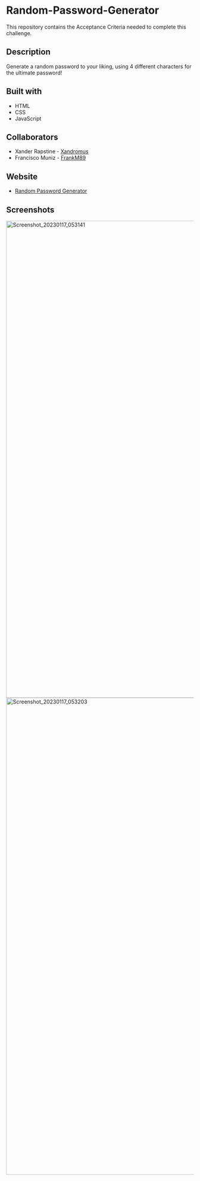 # Random-Password-Generator

This repository contains the Acceptance Criteria needed to complete this challenge.

## Description

Generate a random password to your liking, using 4 different characters for the ultimate password!<br>

## Built with
<ul>
  <li>HTML<br></li>
  <li>CSS<br></li>
  <li>JavaScript<br></li>
 </ul>

## Collaborators
 <ul>
   <li>Xander Rapstine - <a href="https://github.com/Xandromus">Xandromus</a></li>
   <li>Francisco Muniz - <a href="https://github.com/FrankM89">FrankM89</a></li>
 </ul>
      
## Website
  <ul>
      <li> <a href="https://frankm89.github.io/Random-Password-Generator//">Random Password Generator</a></li>
  </ul>
  
## Screenshots
  <img width="1280" alt="Screenshot_20230117_053141" src="https://user-images.githubusercontent.com/114839168/213060074-a37ae077-f56b-4a7d-941c-21fa04f02c7e.png">
  <img width="1280" alt="Screenshot_20230117_053203" src="https://user-images.githubusercontent.com/114839168/213060300-fbb8647f-21ca-49af-b018-35c35526ca32.png">

